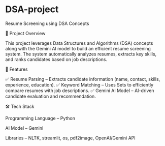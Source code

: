 # DSA-project
Resume Screening using DSA Concepts 

📌 Project Overview

This project leverages Data Structures and Algorithms (DSA) concepts along with the Gemini AI model to build an efficient resume screening system. The system automatically analyzes resumes, extracts key skills, and ranks candidates based on job descriptions.

🔹 Features

✅ Resume Parsing – Extracts candidate information (name, contact, skills, experience, education).
✅ Keyword Matching – Uses Sets to efficiently compare resumes with job descriptions.
✅ Gemini AI Model – AI-driven candidate evaluation and recommendation.

🛠 Tech Stack

Programming Language – Python 

AI Model – Gemini

Libraries – NLTK, streamlit, os, pdf2image, OpenAI/Gemini API


